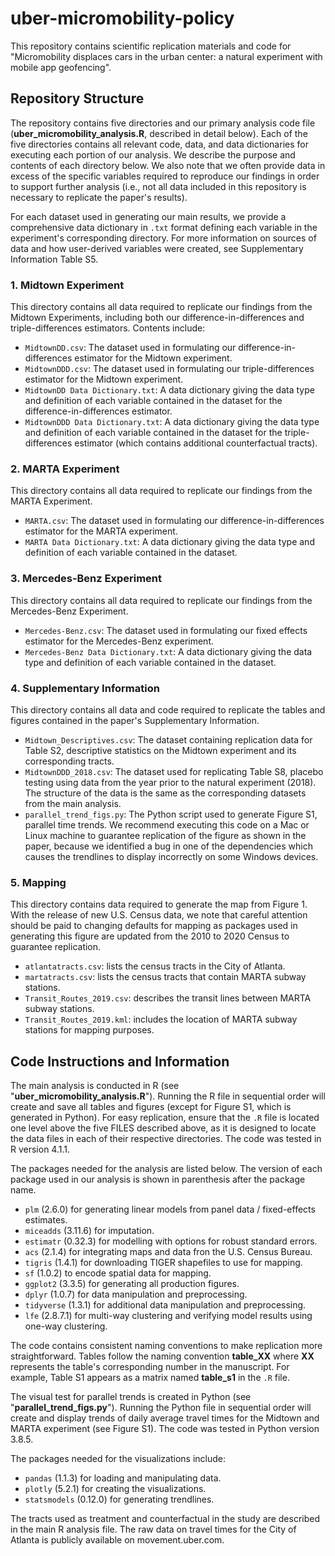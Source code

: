# uber-micromobility-policy
This repository contains scientific replication materials and code for "Micromobility displaces cars in the urban center: a natural experiment with mobile app geofencing".

## Repository Structure
The repository contains five directories and our primary analysis code file (**uber_micromobility_analysis.R**, described in detail below). Each of the five directories contains all relevant code, data, and data dictionaries for executing each portion of our analysis. We describe the purpose and contents of each directory below. We also note that we often provide data in excess of the specific variables required to reproduce our findings in order to support further analysis (i.e., not all data included in this repository is necessary to replicate the paper's results). 

For each dataset used in generating our main results, we provide a comprehensive data dictionary in `.txt` format defining each variable in the experiment's corresponding directory. For more information on sources of data and how user-derived variables were created, see Supplementary Information Table S5. 

### 1. Midtown Experiment
This directory contains all data required to replicate our findings from the Midtown Experiments, including both our difference-in-differences and triple-differences estimators. Contents include:
- `MidtownDD.csv`: The dataset used in formulating our difference-in-differences estimator for the Midtown experiment. 
- `MidtownDDD.csv`: The dataset used in formulating our triple-differences estimator for the Midtown experiment.
- `MidtownDD Data Dictionary.txt`: A data dictionary giving the data type and definition of each variable contained in the dataset for the difference-in-differences estimator.
- `MidtownDDD Data Dictionary.txt`: A data dictionary giving the data type and definition of each variable contained in the dataset for the triple-differences estimator (which contains additional counterfactual tracts).

### 2. MARTA Experiment
This directory contains all data required to replicate our findings from the MARTA Experiment. 
- `MARTA.csv`: The dataset used in formulating our difference-in-differences estimator for the MARTA experiment. 
- `MARTA Data Dictionary.txt`: A data dictionary giving the data type and definition of each variable contained in the dataset.

### 3. Mercedes-Benz Experiment
This directory contains all data required to replicate our findings from the Mercedes-Benz Experiment. 
- `Mercedes-Benz.csv`: The dataset used in formulating our fixed effects estimator for the Mercedes-Benz experiment. 
- `Mercedes-Benz Data Dictionary.txt`: A data dictionary giving the data type and definition of each variable contained in the dataset.

### 4. Supplementary Information
This directory contains all data and code required to replicate the tables and figures contained in the paper's Supplementary Information. 
- `Midtown_Descriptives.csv`: The dataset containing replication data for Table S2, descriptive statistics on the Midtown experiment and its corresponding tracts. 
- `MidtownDDD_2018.csv`: The dataset used for replicating Table S8, placebo testing using data from the year prior to the natural experiment (2018). The structure of the data is the same as the corresponding datasets from the main analysis.
- `parallel_trend_figs.py`: The Python script used to generate Figure S1, parallel time trends. We recommend executing this code on a Mac or Linux machine to guarantee replication of the figure as shown in the paper, because we identified a bug in one of the dependencies which causes the trendlines to display incorrectly on some Windows devices. 

### 5. Mapping
This directory contains data required to generate the map from Figure 1. With the release of new U.S. Census data, we note that careful attention should be paid to changing defaults for mapping as packages used in generating this figure are updated from the 2010 to 2020 Census to guarantee replication.
- `atlantatracts.csv`: lists the census tracts in the City of Atlanta.
- `martatracts.csv`: lists the census tracts that contain MARTA subway stations.
- `Transit_Routes_2019.csv`: describes the transit lines between MARTA subway stations.
- `Transit_Routes_2019.kml`: includes the location of MARTA subway stations for mapping purposes.

## Code Instructions and Information

The main analysis is conducted in R (see "**uber_micromobility_analysis.R**"). Running the R file in sequential order will create and save all tables and figures (except for Figure S1, which is generated in Python). For easy replication, ensure that the `.R` file is located one level above the five FILES described above, as it is designed to locate the data files in each of their respective directories. The code was tested in R version 4.1.1.

The packages needed for the analysis are listed below. The version of each package used in our analysis is shown in parenthesis after the package name.
- `plm` (2.6.0) for generating linear models from panel data / fixed-effects estimates.
- `miceadds` (3.11.6) for imputation.
- `estimatr` (0.32.3) for modelling with options for robust standard errors.
- `acs` (2.1.4) for integrating maps and data fron the U.S. Census Bureau. 
- `tigris` (1.4.1) for downloading TIGER shapefiles to use for mapping.
- `sf` (1.0.2) to encode spatial data for mapping.
- `ggplot2` (3.3.5) for generating all production figures.
- `dplyr` (1.0.7) for data manipulation and preprocessing. 
- `tidyverse` (1.3.1) for additional data manipulation and preprocessing.
- `lfe` (2.8.7.1) for multi-way clustering and verifying model results using one-way clustering.

The code contains consistent naming conventions to make replication more straightforward. Tables follow the naming convention **table_XX** where **XX** represents the table's corresponding number in the manuscript. For example, Table S1 appears as a matrix named **table_s1** in the `.R` file.
 
The visual test for parallel trends is created in Python (see "**parallel_trend_figs.py**"). Running the Python file in sequential order will create and display trends of daily average travel times for the Midtown and MARTA experiment (see Figure S1). The code was tested in Python version 3.8.5. 

The packages needed for the visualizations include:
- `pandas` (1.1.3) for loading and manipulating data.
- `plotly` (5.2.1) for creating the visualizations.
- `statsmodels` (0.12.0) for generating trendlines.

The tracts used as treatment and counterfactual in the study are described in the main R analysis file. The raw data on travel times for the City of Atlanta is publicly available on movement.uber.com. 
